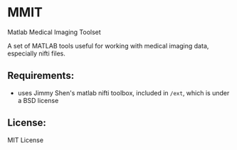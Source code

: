 MMIT
====

Matlab Medical Imaging Toolset

A set of MATLAB tools useful for working with medical imaging data, especially nifti files. 

Requirements:
-------------
- uses Jimmy Shen's matlab nifti toolbox, included in `/ext`, which is under a BSD license

License:
--------
MIT License

